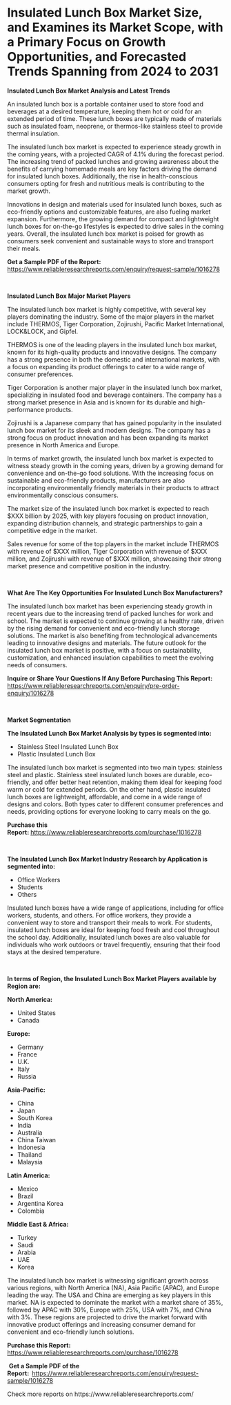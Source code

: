<p><h1>Insulated Lunch Box Market Size, and Examines its Market Scope, with a Primary Focus on Growth Opportunities, and Forecasted Trends Spanning from 2024 to 2031</h1></p><p><strong>Insulated Lunch Box Market Analysis and Latest Trends</strong></p>
<p><p>An insulated lunch box is a portable container used to store food and beverages at a desired temperature, keeping them hot or cold for an extended period of time. These lunch boxes are typically made of materials such as insulated foam, neoprene, or thermos-like stainless steel to provide thermal insulation.</p><p>The insulated lunch box market is expected to experience steady growth in the coming years, with a projected CAGR of 4.1% during the forecast period. The increasing trend of packed lunches and growing awareness about the benefits of carrying homemade meals are key factors driving the demand for insulated lunch boxes. Additionally, the rise in health-conscious consumers opting for fresh and nutritious meals is contributing to the market growth.</p><p>Innovations in design and materials used for insulated lunch boxes, such as eco-friendly options and customizable features, are also fueling market expansion. Furthermore, the growing demand for compact and lightweight lunch boxes for on-the-go lifestyles is expected to drive sales in the coming years. Overall, the insulated lunch box market is poised for growth as consumers seek convenient and sustainable ways to store and transport their meals.</p></p>
<p><strong>Get a Sample PDF of the Report:&nbsp;</strong> <a href="https://www.reliableresearchreports.com/enquiry/request-sample/1016278">https://www.reliableresearchreports.com/enquiry/request-sample/1016278</a></p>
<p>&nbsp;</p>
<p><strong>Insulated Lunch Box Major Market Players</strong></p>
<p><p>The insulated lunch box market is highly competitive, with several key players dominating the industry. Some of the major players in the market include THERMOS, Tiger Corporation, Zojirushi, Pacific Market International, LOCK&LOCK, and Gipfel.</p><p>THERMOS is one of the leading players in the insulated lunch box market, known for its high-quality products and innovative designs. The company has a strong presence in both the domestic and international markets, with a focus on expanding its product offerings to cater to a wide range of consumer preferences.</p><p>Tiger Corporation is another major player in the insulated lunch box market, specializing in insulated food and beverage containers. The company has a strong market presence in Asia and is known for its durable and high-performance products.</p><p>Zojirushi is a Japanese company that has gained popularity in the insulated lunch box market for its sleek and modern designs. The company has a strong focus on product innovation and has been expanding its market presence in North America and Europe.</p><p>In terms of market growth, the insulated lunch box market is expected to witness steady growth in the coming years, driven by a growing demand for convenience and on-the-go food solutions. With the increasing focus on sustainable and eco-friendly products, manufacturers are also incorporating environmentally friendly materials in their products to attract environmentally conscious consumers.</p><p>The market size of the insulated lunch box market is expected to reach $XXX billion by 2025, with key players focusing on product innovation, expanding distribution channels, and strategic partnerships to gain a competitive edge in the market.</p><p>Sales revenue for some of the top players in the market include THERMOS with revenue of $XXX million, Tiger Corporation with revenue of $XXX million, and Zojirushi with revenue of $XXX million, showcasing their strong market presence and competitive position in the industry.</p></p>
<p>&nbsp;</p>
<p><strong>What Are The Key Opportunities For Insulated Lunch Box Manufacturers?</strong></p>
<p><p>The insulated lunch box market has been experiencing steady growth in recent years due to the increasing trend of packed lunches for work and school. The market is expected to continue growing at a healthy rate, driven by the rising demand for convenient and eco-friendly lunch storage solutions. The market is also benefiting from technological advancements leading to innovative designs and materials. The future outlook for the insulated lunch box market is positive, with a focus on sustainability, customization, and enhanced insulation capabilities to meet the evolving needs of consumers.</p></p>
<p><strong>Inquire or Share Your Questions If Any Before Purchasing This Report:</strong> <a href="https://www.reliableresearchreports.com/enquiry/pre-order-enquiry/1016278">https://www.reliableresearchreports.com/enquiry/pre-order-enquiry/1016278</a></p>
<p>&nbsp;</p>
<p><strong>Market Segmentation</strong></p>
<p><strong>The Insulated Lunch Box Market Analysis by types is segmented into:</strong></p>
<p><ul><li>Stainless Steel Insulated Lunch Box</li><li>Plastic Insulated Lunch Box</li></ul></p>
<p><p>The insulated lunch box market is segmented into two main types: stainless steel and plastic. Stainless steel insulated lunch boxes are durable, eco-friendly, and offer better heat retention, making them ideal for keeping food warm or cold for extended periods. On the other hand, plastic insulated lunch boxes are lightweight, affordable, and come in a wide range of designs and colors. Both types cater to different consumer preferences and needs, providing options for everyone looking to carry meals on the go.</p></p>
<p><strong>Purchase this Report:&nbsp;</strong><a href="https://www.reliableresearchreports.com/purchase/1016278">https://www.reliableresearchreports.com/purchase/1016278</a></p>
<p>&nbsp;</p>
<p><strong>The Insulated Lunch Box Market Industry Research by Application is segmented into:</strong></p>
<p><ul><li>Office Workers</li><li>Students</li><li>Others</li></ul></p>
<p><p>Insulated lunch boxes have a wide range of applications, including for office workers, students, and others. For office workers, they provide a convenient way to store and transport their meals to work. For students, insulated lunch boxes are ideal for keeping food fresh and cool throughout the school day. Additionally, insulated lunch boxes are also valuable for individuals who work outdoors or travel frequently, ensuring that their food stays at the desired temperature.</p></p>
<p>&nbsp;</p>
<p><strong>In terms of Region, the Insulated Lunch Box Market Players available by Region are:</strong></p>
<p>
    <p> <strong> North America: </strong>
        <ul>
            <li>United States</li>
            <li>Canada</li>
        </ul>
        </p> 
    <p> <strong> Europe: </strong>
        <ul>
            <li>Germany</li>
            <li>France</li>
            <li>U.K.</li>
            <li>Italy</li>
            <li>Russia</li>
        </ul>
        </p> 
    <p> <strong> Asia-Pacific: </strong>
        <ul>
            <li>China</li>
            <li>Japan</li>
            <li>South Korea</li>
            <li>India</li>
            <li>Australia</li>
            <li>China Taiwan</li>
            <li>Indonesia</li>
            <li>Thailand</li>
            <li>Malaysia</li>
        </ul>
        </p> 
    <p> <strong> Latin America: </strong>
        <ul>
            <li>Mexico</li>
            <li>Brazil</li>
            <li>Argentina Korea</li>
            <li>Colombia</li>
        </ul>
        </p> 
    <p> <strong> Middle East & Africa: </strong>
        <ul>
            <li>Turkey</li>
            <li>Saudi</li>
            <li>Arabia</li>
            <li>UAE</li>
            <li>Korea</li>
        </ul>
    </p>
    </p>
<p><p>The insulated lunch box market is witnessing significant growth across various regions, with North America (NA), Asia Pacific (APAC), and Europe leading the way. The USA and China are emerging as key players in this market. NA is expected to dominate the market with a market share of 35%, followed by APAC with 30%, Europe with 25%, USA with 7%, and China with 3%. These regions are projected to drive the market forward with innovative product offerings and increasing consumer demand for convenient and eco-friendly lunch solutions.</p></p>
<p><strong>Purchase this Report: </strong><a href="https://www.reliableresearchreports.com/purchase/1016278">https://www.reliableresearchreports.com/purchase/1016278</a></p>
<p>&nbsp;<strong>Get a Sample PDF of the Report:&nbsp;&nbsp;</strong><a href="https://www.reliableresearchreports.com/enquiry/request-sample/1016278">https://www.reliableresearchreports.com/enquiry/request-sample/1016278</a></p>
<p><strong></strong></p>
<p>Check more reports on https://www.reliableresearchreports.com/</p>